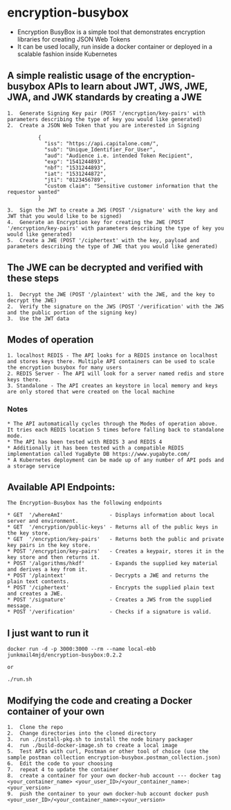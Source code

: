 # encryption-busybox

-   Encryption BusyBox is a simple tool that demonstrates encryption libraries for creating JSON Web Tokens
-   It can be used locally, run inside a docker container or deployed in a scalable fashion inside Kubernetes

## A simple realistic usage of the encryption-busybox APIs to learn about JWT, JWS, JWE, JWA, and JWK standards by creating a JWE

    1.  Generate Signing Key pair (POST '/encryption/key-pairs' with parameters describing the type of key you would like generated)
    2.  Create a JSON Web Token that you are interested in Signing

              {
                "iss": "https://api.capitalone.com/",
                "sub": "Unique_Identifier_For_User",
                "aud": "Audience i.e. intended Token Recipient",
                "exp": "1541244893",
                "nbf": "1531244893",
                "iat": "1531244872",
                "jti": "0123456789",
                "custom claim": "Sensitive customer information that the requestor wanted"
              }

    3.  Sign the JWT to create a JWS (POST '/signature' with the key and JWT that you would like to be signed)
    4.  Generate an Encryption key for creating the JWE (POST '/encryption/key-pairs' with parameters describing the type of key you would like generated)
    5.  Create a JWE (POST '/ciphertext' with the key, payload and parameters describing the type of JWE that you would like generated)

## The JWE can be decrypted and verified with these steps

    1.  Decrypt the JWE (POST '/plaintext' with the JWE, and the key to decrypt the JWE)
    2.  Verify the signature on the JWS (POST '/verification' with the JWS and the public portion of the signing key)
    3.  Use the JWT data

## Modes of operation

    1. localhost REDIS - The API looks for a REDIS instance on localhost and stores keys there. Multiple API containers can be used to scale the encryption busybox for many users
    2. REDIS Server - The API will look for a server named redis and store keys there.
    3. Standalone - The API creates an keystore in local memory and keys are only stored that were created on the local machine

### Notes

    * The API automatically cycles through the Modes of operation above. It tries each REDIS location 5 times before falling back to standalone mode.
    * The API has been tested with REDIS 3 and REDIS 4
    * Additionally it has been tested with a compatible REDIS implementation called YugaByte DB https://www.yugabyte.com/
    * A Kubernetes deployment can be made up of any number of API pods and a storage service

## **Available API Endpoints:**

    The Encryption-Busybox has the following endpoints

    * GET  '/whereAmI'               - Displays information about local server and environment.
    * GET  '/encryption/public-keys' - Returns all of the public keys in the key store.
    * GET  '/encryption/key-pairs'   - Returns both the public and private key pairs in the key store.
    * POST '/encryption/key-pairs'   - Creates a keypair, stores it in the key store and then returns it.
    * POST '/algorithms/hkdf'        - Expands the supplied key material and derives a key from it.
    * POST '/plaintext'              - Decrypts a JWE and returns the plain text contents.
    * POST '/ciphertext'             - Encrypts the supplied plain text and creates a JWE.
    * POST '/signature'              - Creates a JWS from the supplied message.
    * POST '/verification'           - Checks if a signature is valid.

## I just want to run it

    docker run -d -p 3000:3000 --rm --name local-ebb junkmail4mjd/encryption-busybox:0.2.2

    or

    ./run.sh

## Modifying the code and creating a Docker container of your own

    1.  Clone the repo
    2.  Change directories into the cloned directory
    3.  run ./install-pkg.sh to install the node binary packager
    4.  run ./build-docker-image.sh to create a local image
    5.  Test APIs with curl, Postman or other tool of choice (use the sample postman collection encryption-busybox.postman_collection.json)
    6.  Edit the code to your choosing
    7.  repeat 4 to update the container
    8.  create a container for your own docker-hub account --- docker tag <your_container_name> <your_user_ID>/<your_container_name>:<your_version>
    9.  push the container to your own docker-hub account docker push <your_user_ID>/<your_container_name>:<your_version>
